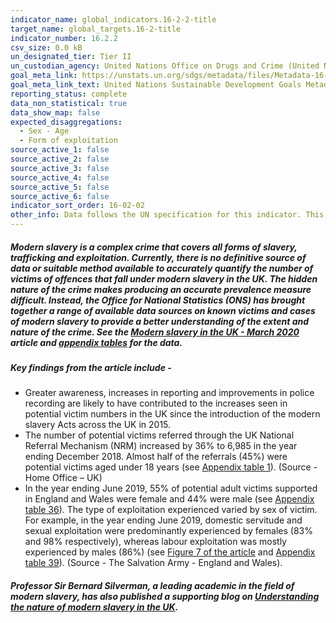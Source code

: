 ```yaml
---
indicator_name: global_indicators.16-2-2-title
target_name: global_targets.16-2-title
indicator_number: 16.2.2
csv_size: 0.0 kB
un_designated_tier: Tier II
un_custodian_agency: United Nations Office on Drugs and Crime (United Nations Office for Disarmament Affairs (UNODC))
goal_meta_link: https://unstats.un.org/sdgs/metadata/files/Metadata-16-02-02.pdf
goal_meta_link_text: United Nations Sustainable Development Goals Metadata (PDF 215 KB)
reporting_status: complete
data_non_statistical: true
data_show_map: false
expected_disaggregations:
  - Sex - Age
  - Form of exploitation
source_active_1: false
source_active_2: false
source_active_3: false
source_active_4: false
source_active_5: false
source_active_6: false
indicator_sort_order: 16-02-02
other_info: Data follows the UN specification for this indicator. This indicator has been identified in collaboration with topic experts.
---
```

##### Modern slavery is a complex crime that covers all forms of slavery, trafficking and exploitation. Currently, there is no definitive source of data or suitable method available to accurately quantify the number of victims of offences that fall under modern slavery in the UK. The hidden nature of the crime makes producing an accurate prevalence measure difficult. Instead, the Office for National Statistics (ONS) has brought together a range of available data sources on known victims and cases of modern slavery to provide a better understanding of the extent and nature of the crime. See the [Modern slavery in the UK - March 2020](https://www.ons.gov.uk/peoplepopulationandcommunity/crimeandjustice/articles/modernslaveryintheuk/march2020) article and [appendix tables](https://www.ons.gov.uk/peoplepopulationandcommunity/crimeandjustice/datasets/modernslaveryintheukappendixtables) for the data.

##### Key findings from the article include - 
* Greater awareness, increases in reporting and improvements in police recording are likely to have contributed to the increases seen in potential victim numbers in the UK since the introduction of the modern slavery Acts across the UK in 2015.
* The number of potential victims referred through the UK National Referral Mechanism (NRM) increased by 36% to 6,985 in the year ending December 2018. Almost half of the referrals (45%) were potential victims aged under 18 years (see [Appendix table 1](https://www.ons.gov.uk/peoplepopulationandcommunity/crimeandjustice/datasets/modernslaveryintheukappendixtables)). (Source - Home Office – UK)
* In the year ending June 2019, 55% of potential adult victims supported in England and Wales were female and 44% were male (see [Appendix table 36](https://www.ons.gov.uk/peoplepopulationandcommunity/crimeandjustice/datasets/modernslaveryintheukappendixtables)). The type of exploitation experienced varied by sex of victim. For example, in the year ending June 2019, domestic servitude and sexual exploitation were predominantly experienced by females (83% and 98% respectively), whereas labour exploitation was mostly experienced by males (86%) (see [Figure 7 of the article](https://www.ons.gov.uk/peoplepopulationandcommunity/crimeandjustice/articles/modernslaveryintheuk/march2020) and [Appendix table 39](https://www.ons.gov.uk/peoplepopulationandcommunity/crimeandjustice/datasets/modernslaveryintheukappendixtables)). (Source - The Salvation Army - England and Wales).

##### Professor Sir Bernard Silverman, a leading academic in the field of modern slavery, has also published a supporting blog on [Understanding the nature of modern slavery in the UK](https://blog.ons.gov.uk/2020/03/26/understanding-the-nature-of-modern-slavery-in-the-uk/).